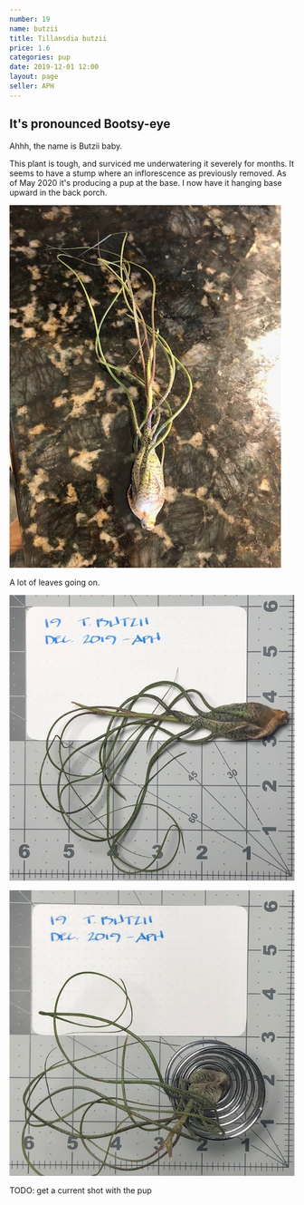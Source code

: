 ```yaml
---
number: 19
name: butzii
title: Tillansdia butzii
price: 1.6
categories: pup
date: 2019-12-01 12:00
layout: page
seller: APH
---
```

## It's pronounced Bootsy-eye

Ahhh, the name is Butzii baby.

This plant is tough, and surviced me underwatering it severely for months. It seems to have a stump where an inflorescence as previously removed. As of May 2020 it's producing a pup at the base. I now have it hanging base upward in the back porch.

!["Tillandsia butzii"](/i/IMG_5478.jpeg "Tillandsia butzii")

A lot of leaves going on.

!["Tillandsia butzii"](/i/IMG_5840.jpeg "Tillandsia butzii")

!["Tillandsia butzii"](/i/IMG_5841.jpeg "Tillandsia butzii")

TODO: get a current shot with the pup
